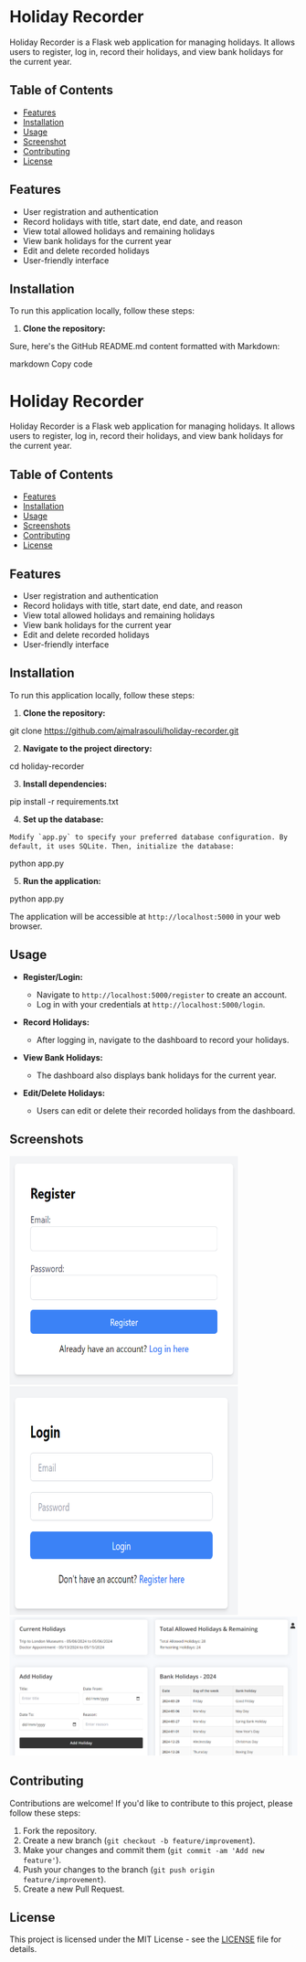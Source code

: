 # Holiday Recorder

Holiday Recorder is a Flask web application for managing holidays. It allows users to register, log in, record their holidays, and view bank holidays for the current year.

## Table of Contents
- [Features](#features)
- [Installation](#installation)
- [Usage](#usage)
- [Screenshot](#screenshots)
- [Contributing](#contributing)
- [License](#license)

## Features

- User registration and authentication
- Record holidays with title, start date, end date, and reason
- View total allowed holidays and remaining holidays
- View bank holidays for the current year
- Edit and delete recorded holidays
- User-friendly interface

## Installation

To run this application locally, follow these steps:

1. **Clone the repository:**



Sure, here's the GitHub README.md content formatted with Markdown:

markdown
Copy code
# Holiday Recorder

Holiday Recorder is a Flask web application for managing holidays. It allows users to register, log in, record their holidays, and view bank holidays for the current year.

## Table of Contents
- [Features](#features)
- [Installation](#installation)
- [Usage](#usage)
- [Screenshots](#screenshots)
- [Contributing](#contributing)
- [License](#license)

## Features

- User registration and authentication
- Record holidays with title, start date, end date, and reason
- View total allowed holidays and remaining holidays
- View bank holidays for the current year
- Edit and delete recorded holidays
- User-friendly interface

## Installation

To run this application locally, follow these steps:

1. **Clone the repository:**

git clone https://github.com/ajmalrasouli/holiday-recorder.git


2. **Navigate to the project directory:**

cd holiday-recorder


3. **Install dependencies:**

pip install -r requirements.txt


4. **Set up the database:**

```vbnet
Modify `app.py` to specify your preferred database configuration. By default, it uses SQLite. Then, initialize the database:
```

python app.py


5. **Run the application:**

python app.py




The application will be accessible at `http://localhost:5000` in your web browser.

## Usage

- **Register/Login:**
  - Navigate to `http://localhost:5000/register` to create an account.
  - Log in with your credentials at `http://localhost:5000/login`.

- **Record Holidays:**
  - After logging in, navigate to the dashboard to record your holidays.

- **View Bank Holidays:**
  - The dashboard also displays bank holidays for the current year.

- **Edit/Delete Holidays:**
  - Users can edit or delete their recorded holidays from the dashboard.

## Screenshots
<img src="/images/register.png" width="400" height="400"> <img src="/images/login.png" width="400" height="400">
<img src="/images/Dashboard.png">

## Contributing

Contributions are welcome! If you'd like to contribute to this project, please follow these steps:

1. Fork the repository.
2. Create a new branch (`git checkout -b feature/improvement`).
3. Make your changes and commit them (`git commit -am 'Add new feature'`).
4. Push your changes to the branch (`git push origin feature/improvement`).
5. Create a new Pull Request.

## License

This project is licensed under the MIT License - see the [LICENSE](LICENSE) file for details.
